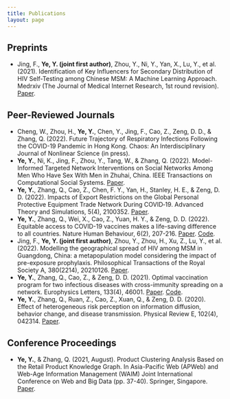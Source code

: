 ```yaml
---
title: Publications
layout: page
---
```


<h2>Preprints</h2> 
<ul>
    <li>Jing, F., <b>Ye, Y. (joint first author)</b>, Zhou, Y., Ni, Y., Yan, X., Lu, Y., et al. (2021). Identification of Key Influencers for Secondary Distribution of HIV Self-Testing among Chinese MSM: A Machine Learning Approach. Medrxiv (The Journal of Medical Internet Research, 1st round revision). <a href="https://www.medrxiv.org/content/10.1101/2021.04.19.21255584v1">Paper</a>. </li>
</ul>

<h2>Peer-Reviewed Journals</h2> 
<ul>
    <li>Cheng, W., Zhou, H., <b>Ye, Y.</b>, Chen, Y., Jing, F., Cao, Z., Zeng, D. D., & Zhang, Q. (2022). Future Trajectory of Respiratory Infections Following the COVID-19 Pandemic in Hong Kong. Chaos: An Interdisciplinary Journal of Nonlinear Science (in press). </li>
    <li><b>Ye, Y.</b>, Ni, K., Jing, F., Zhou, Y., Tang, W., & Zhang, Q. (2022). Model-Informed Targeted Network Interventions on Social Networks Among Men Who Have Sex With Men in Zhuhai, China. IEEE Transactions on Computational Social Systems. <a href="https://ieeexplore.ieee.org/abstract/document/9940227">Paper</a>. </li>
    <li><b>Ye, Y.</b>, Zhang, Q., Cao, Z., Chen, F. Y., Yan, H., Stanley, H. E., & Zeng, D. D. (2022). Impacts of Export Restrictions on the Global Personal Protective Equipment Trade Network During COVID‐19. Advanced Theory and Simulations, 5(4), 2100352. <a href="https://onlinelibrary.wiley.com/doi/full/10.1002/adts.202100352">Paper</a>. </li>
    <li><b>Ye, Y.</b>, Zhang, Q., Wei, X., Cao, Z., Yuan, H. Y., & Zeng, D. D. (2022). Equitable access to COVID-19 vaccines makes a life-saving difference to all countries. Nature Human Behaviour, 6(2), 207-216. <a href="https://www.nature.com/articles/s41562-022-01289-8">Paper</a>. <a href="https://github.com/jianan0099/VacEquity">Code</a>. </li>
    <li>Jing, F., <b>Ye, Y. (joint first author)</b>, Zhou, Y., Zhou, H., Xu, Z., Lu, Y., et al. (2022). Modelling the geographical spread of HIV among MSM in Guangdong, China: a metapopulation model considering the impact of pre-exposure prophylaxis. Philosophical Transactions of the Royal Society A, 380(2214), 20210126. <a href="https://royalsocietypublishing.org/doi/full/10.1098/rsta.2021.0126">Paper</a>. </li>
    <li><b>Ye, Y.</b>, Zhang, Q., Cao, Z., & Zeng, D. D. (2021). Optimal vaccination program for two infectious diseases with cross-immunity spreading on a network. Europhysics Letters, 133(4), 46001. <a href="https://iopscience.iop.org/article/10.1209/0295-5075/133/46001/meta">Paper</a>. <a href="https://github.com/jianan0099/VAC_">Code</a>.</li>
    <li><b>Ye, Y.</b>, Zhang, Q., Ruan, Z., Cao, Z., Xuan, Q., & Zeng, D. D. (2020). Effect of heterogeneous risk perception on information diffusion, behavior change, and disease transmission. Physical Review E, 102(4), 042314. <a href="https://journals.aps.org/pre/abstract/10.1103/PhysRevE.102.042314">Paper</a>. </li>
</ul>

<h2>Conference Proceedings</h2> 
<ul>
<li><b>Ye, Y.</b>, & Zhang, Q. (2021, August). Product Clustering Analysis Based on the Retail Product Knowledge Graph. In Asia-Pacific Web (APWeb) and Web-Age Information Management (WAIM) Joint International Conference on Web and Big Data (pp. 37-40). Springer, Singapore. <a href="https://link.springer.com/chapter/10.1007/978-981-16-8143-1_4">Paper</a>.</li>
</ul>
